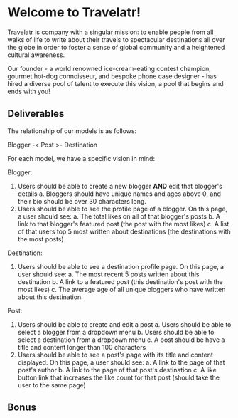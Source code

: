 # Welcome to Travelatr!

Travelatr is company with a singular mission: to enable people from all walks of life to write about their travels to spectacular destinations all over the globe in order to foster a sense of global community and a heightened cultural awareness.

Our founder - a world renowned ice-cream-eating contest champion, gourmet hot-dog connoisseur, and bespoke phone case designer - has hired a diverse pool of talent to execute this vision, a pool that begins and ends with you!

## Deliverables

The relationship of our models is as follows:

Blogger -< Post >- Destination


For each model, we have a specific vision in mind:

Blogger:

1. Users should be able to create a new blogger **AND** edit that blogger's details
	a. Bloggers should have unique names and ages above 0, and their bio should be over 30 characters long.
2. Users should be able to see the profile page of a blogger. On this page, a user should see:
	a. The total likes on all of that blogger's posts
	b. A link to that blogger's featured post (the post with the most likes)
	c. A list of that users top 5 most written about destinations (the destinations with the most posts)

Destination:

1. Users should be able to see a destination profile page. On this page, a user should see:
	a. The most recent 5 posts written about this destination
	b. A link to a featured post (this destination's post with the most likes)
	c. The average age of all unique bloggers who have written about this destination.

Post:

1. Users should be able to create and edit a post
	a. Users should be able to select a blogger from a dropdown menu
	b. Users should be able to select a destination from a dropdown menu
	c. A post should be have a title and content longer than 100 characters
2. Users should be able to see a post's page with its title and content displayed. On this page, a user should see:
	a. A link to the page of that post's author
	b. A link to the page of that post's destination
	c. A like button link that increases the like count for that post (should take the user to the same page)



## Bonus